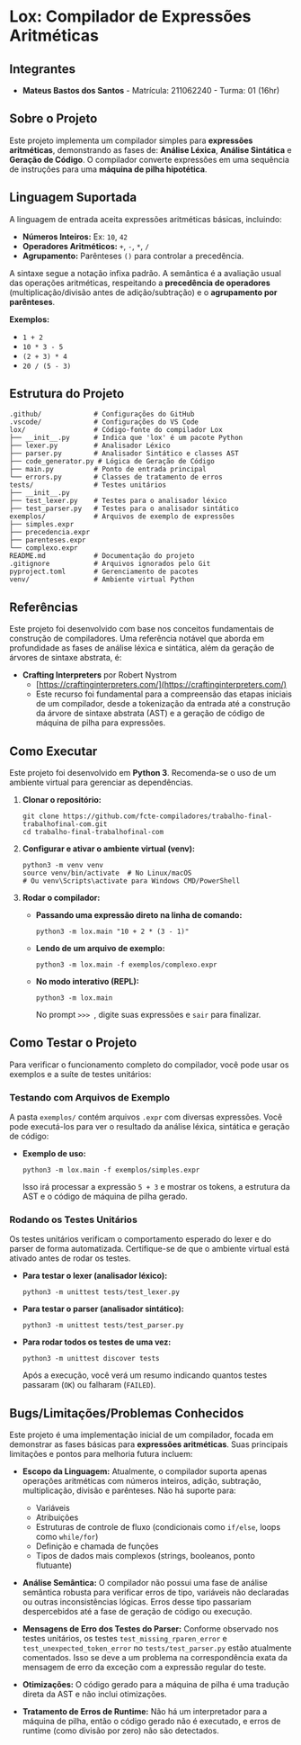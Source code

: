 # Lox: Compilador de Expressões Aritméticas

## Integrantes

*   **Mateus Bastos dos Santos** - Matrícula: 211062240 - Turma: 01 (16hr)

## Sobre o Projeto

Este projeto implementa um compilador simples para **expressões aritméticas**, demonstrando as fases de: **Análise Léxica**, **Análise Sintática** e **Geração de Código**. O compilador converte expressões em uma sequência de instruções para uma **máquina de pilha hipotética**.

## Linguagem Suportada

A linguagem de entrada aceita expressões aritméticas básicas, incluindo:

*   **Números Inteiros:** Ex: `10`, `42`
*   **Operadores Aritméticos:** `+`, `-`, `*`, `/`
*   **Agrupamento:** Parênteses `()` para controlar a precedência.

A sintaxe segue a notação infixa padrão. A semântica é a avaliação usual das operações aritméticas, respeitando a **precedência de operadores** (multiplicação/divisão antes de adição/subtração) e o **agrupamento por parênteses**.

**Exemplos:**
*   `1 + 2`
*   `10 * 3 - 5`
*   `(2 + 3) * 4`
*   `20 / (5 - 3)`



## Estrutura do Projeto

```
.github/             # Configurações do GitHub
.vscode/             # Configurações do VS Code
lox/                 # Código-fonte do compilador Lox
├── __init__.py      # Indica que 'lox' é um pacote Python
├── lexer.py         # Analisador Léxico
├── parser.py        # Analisador Sintático e classes AST
├── code_generator.py # Lógica de Geração de Código
├── main.py          # Ponto de entrada principal
└── errors.py        # Classes de tratamento de erros
tests/               # Testes unitários
├── __init__.py
├── test_lexer.py    # Testes para o analisador léxico
├── test_parser.py   # Testes para o analisador sintático
exemplos/            # Arquivos de exemplo de expressões
├── simples.expr
├── precedencia.expr
├── parenteses.expr
└── complexo.expr
README.md            # Documentação do projeto
.gitignore           # Arquivos ignorados pelo Git
pyproject.toml       # Gerenciamento de pacotes
venv/                # Ambiente virtual Python
```

## Referências

Este projeto foi desenvolvido com base nos conceitos fundamentais de construção de compiladores. Uma referência notável que aborda em profundidade as fases de análise léxica e sintática, além da geração de árvores de sintaxe abstrata, é:

*   **Crafting Interpreters** por Robert Nystrom
    *   [https://craftinginterpreters.com/](https://craftinginterpreters.com/)
    *   Este recurso foi fundamental para a compreensão das etapas iniciais de um compilador, desde a tokenização da entrada até a construção da árvore de sintaxe abstrata (AST) e a geração de código de máquina de pilha para expressões.

## Como Executar

Este projeto foi desenvolvido em **Python 3**. Recomenda-se o uso de um ambiente virtual para gerenciar as dependências.

1.  **Clonar o repositório:**
    ```
    git clone https://github.com/fcte-compiladores/trabalho-final-trabalhofinal-com.git
    cd trabalho-final-trabalhofinal-com
    ```

2.  **Configurar e ativar o ambiente virtual (venv):**
    ```
    python3 -m venv venv
    source venv/bin/activate  # No Linux/macOS
    # Ou venv\Scripts\activate para Windows CMD/PowerShell
    ```

3.  **Rodar o compilador:**
    
    *   **Passando uma expressão direto na linha de comando:**
        ```
        python3 -m lox.main "10 + 2 * (3 - 1)"
        ```
    *   **Lendo de um arquivo de exemplo:**
        ```
        python3 -m lox.main -f exemplos/complexo.expr
        ```
    *   **No modo interativo (REPL):**
        ```
        python3 -m lox.main
        ```
        No prompt `>>> `, digite suas expressões e `sair` para finalizar.

## Como Testar o Projeto

Para verificar o funcionamento completo do compilador, você pode usar os exemplos e a suíte de testes unitários:

### Testando com Arquivos de Exemplo

A pasta `exemplos/` contém arquivos `.expr` com diversas expressões. Você pode executá-los para ver o resultado da análise léxica, sintática e geração de código:

*   **Exemplo de uso:**
    ```
    python3 -m lox.main -f exemplos/simples.expr
    ```

    Isso irá processar a expressão `5 + 3` e mostrar os tokens, a estrutura da AST e o código de máquina de pilha gerado.

### Rodando os Testes Unitários

Os testes unitários verificam o comportamento esperado do lexer e do parser de forma automatizada. Certifique-se de que o ambiente virtual está ativado antes de rodar os testes.

*   **Para testar o lexer (analisador léxico):**
    ```
    python3 -m unittest tests/test_lexer.py
    ```

*   **Para testar o parser (analisador sintático):**
    ```
    python3 -m unittest tests/test_parser.py
    ```

*   **Para rodar todos os testes de uma vez:**
    ```
    python3 -m unittest discover tests
    ```

    Após a execução, você verá um resumo indicando quantos testes passaram (`OK`) ou falharam (`FAILED`).

## Bugs/Limitações/Problemas Conhecidos

Este projeto é uma implementação inicial de um compilador, focada em demonstrar as fases básicas para **expressões aritméticas**. Suas principais limitações e pontos para melhoria futura incluem:

*   **Escopo da Linguagem:** Atualmente, o compilador suporta apenas operações aritméticas com números inteiros, adição, subtração, multiplicação, divisão e parênteses. Não há suporte para:
    *   Variáveis
    *   Atribuições
    *   Estruturas de controle de fluxo (condicionais como `if/else`, loops como `while/for`)
    *   Definição e chamada de funções
    *   Tipos de dados mais complexos (strings, booleanos, ponto flutuante)
 
      
*   **Análise Semântica:** O compilador não possui uma fase de análise semântica robusta para verificar erros de tipo, variáveis não declaradas ou outras inconsistências lógicas. Erros desse tipo passariam despercebidos até a fase de geração de código ou execução.
  
*   **Mensagens de Erro dos Testes do Parser:** Conforme observado nos testes unitários, os testes `test_missing_rparen_error` e `test_unexpected_token_error` no `tests/test_parser.py` estão atualmente comentados. Isso se deve a um problema na correspondência exata da mensagem de erro da exceção com a expressão regular do teste.
  
*   **Otimizações:** O código gerado para a máquina de pilha é uma tradução direta da AST e não inclui otimizações.
  
*   **Tratamento de Erros de Runtime:** Não há um interpretador para a máquina de pilha, então o código gerado não é executado, e erros de runtime (como divisão por zero) não são detectados.


